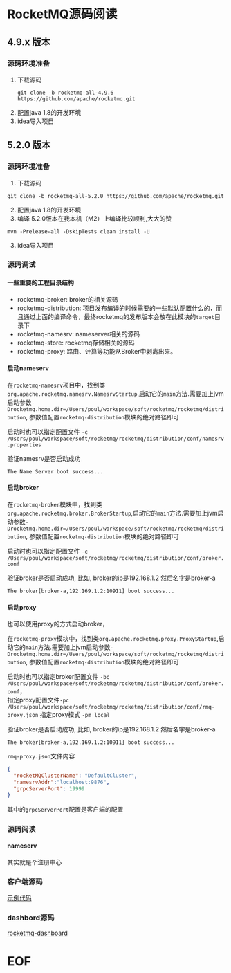 # RocketMQ源码阅读


## 4.9.x 版本

### 源码环境准备

1. 下载源码
    ```shell
    git clone -b rocketmq-all-4.9.6 https://github.com/apache/rocketmq.git
    ```
2. 配置java 1.8的开发环境
3. idea导入项目



## 5.2.0 版本

### 源码环境准备
1. 下载源码
```shell
git clone -b rocketmq-all-5.2.0 https://github.com/apache/rocketmq.git
```
2. 配置java 1.8的开发环境
3. 编译
5.2.0版本在我本机（M2）上编译比较顺利,大大的赞
```shell
mvn -Prelease-all -DskipTests clean install -U
```
3. idea导入项目

### 源码调试

#### 一些重要的工程目录结构

- rocketmq-broker: broker的相关源码
- rocketmq-distribution: 项目发布编译的时候需要的一些默认配置什么的，而且通过上面的编译命令，最终rocketmq的发布版本会放在此模块的`target`目录下
- rocketmq-namesrv: nameserver相关的源码
- rocketmq-store: rocketmq存储相关的源码
- rocketmq-proxy: 路由、计算等功能从Broker中剥离出来。

#### 启动nameserv

在`rocketmq-namesrv`项目中，找到类`org.apache.rocketmq.namesrv.NamesrvStartup`,启动它的`main`方法.需要加上jvm启动参数`-Drocketmq.home.dir=/Users/poul/workspace/soft/rocketmq/rocketmq/distribution`, 参数值配置`rocketmq-distribution`模块的绝对路径即可

启动时也可以指定配置文件 `-c /Users/poul/workspace/soft/rocketmq/rocketmq/distribution/conf/namesrv.properties`

验证namesrv是否启动成功
~~~shell
The Name Server boot success...
~~~

#### 启动broker
在`rocketmq-broker`模块中，找到类`org.apache.rocketmq.broker.BrokerStartup`,启动它的`main`方法.需要加上jvm启动参数`-Drocketmq.home.dir=/Users/poul/workspace/soft/rocketmq/rocketmq/distribution`, 参数值配置`rocketmq-distribution`模块的绝对路径即可

启动时也可以指定配置文件 `-c /Users/poul/workspace/soft/rocketmq/rocketmq/distribution/conf/broker.conf`

验证broker是否启动成功, 比如, broker的ip是192.168.1.2 然后名字是broker-a
~~~shell
The broker[broker-a,192.169.1.2:10911] boot success...
~~~

#### 启动proxy
也可以使用proxy的方式启动broker，

在`rocketmq-proxy`模块中，找到类`org.apache.rocketmq.proxy.ProxyStartup`,启动它的`main`方法.需要加上jvm启动参数`-Drocketmq.home.dir=/Users/poul/workspace/soft/rocketmq/rocketmq/distribution`, 参数值配置`rocketmq-distribution`模块的绝对路径即可

启动时也可以指定broker配置文件 `-bc /Users/poul/workspace/soft/rocketmq/rocketmq/distribution/conf/broker.conf`，  
指定proxy配置文件`-pc /Users/poul/workspace/soft/rocketmq/rocketmq/distribution/conf/rmq-proxy.json`
指定proxy模式 `-pm local`

验证broker是否启动成功, 比如, broker的ip是192.168.1.2 然后名字是broker-a
~~~shell
The broker[broker-a,192.169.1.2:10911] boot success...
~~~

`rmq-proxy.json`文件内容
```json
{
  "rocketMQClusterName": "DefaultCluster",
  "namesrvAddr":"localhost:9876",
  "grpcServerPort": 19999
}
```
其中的`grpcServerPort`配置是客户端的配置

### 源码阅读

#### nameserv

其实就是个注册中心


### 客户端源码

[示例代码](https://github.com/apache/rocketmq-clients/tree/java-5.0.6/java/client/src/main/java/org/apache/rocketmq/client/java/example)

### dashbord源码

[rocketmq-dashboard]()

# EOF